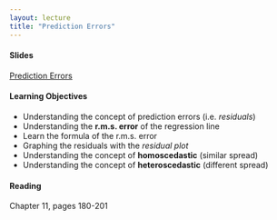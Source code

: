 ```yaml
---
layout: lecture
title: "Prediction Errors"
---
```


<h4>
	<span class="fa fa-picture-o fa-lg main-list-item-icon"></span>
	Slides
</h4>

<a href="https://docs.google.com/presentation/d/1KSws7X-9jr1YWtJwPUmdnooodMqBMzRLjDWhsgq04Iw/pub?start=false&loop=false&delayms=3000" target="_blank">Prediction Errors</a>


<h4>
	<span class="fa fa-graduation-cap fa-lg main-list-item-icon"></span>
	Learning Objectives
</h4>

- Understanding the concept of prediction errors (i.e. _residuals_)
- Understanding the __r.m.s. error__ of the regression line
- Learn the formula of the r.m.s. error
- Graphing the residuals with the _residual plot_
- Understanding the concept of __homoscedastic__ (similar spread)
- Understanding the concept of __heteroscedastic__ (different spread)


<h4>
	<span class="fa fa-book fa-lg main-list-item-icon"></span>
	Reading
</h4>

Chapter 11, pages 180-201

